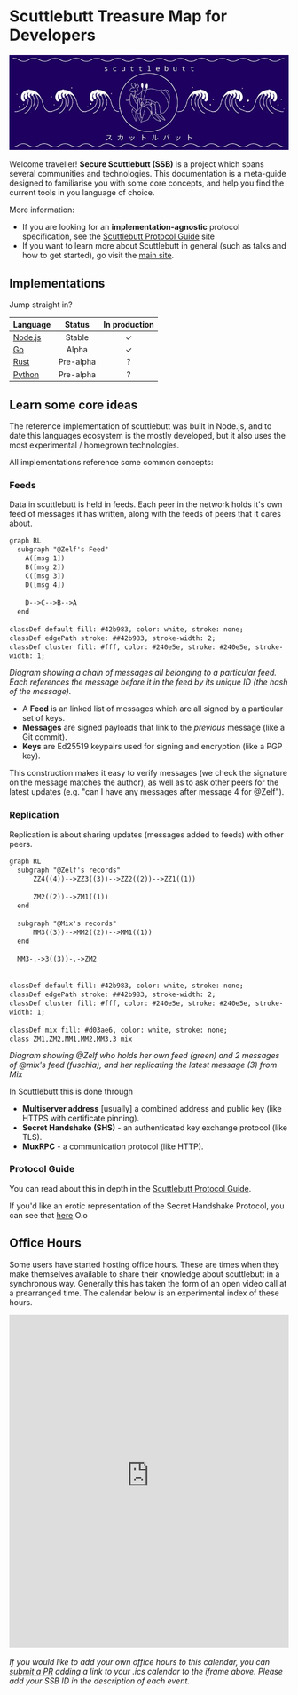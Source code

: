 # Scuttlebutt Treasure Map for Developers

![](./assets/bandana.jpg)

Welcome traveller! **Secure Scuttlebutt (SSB)** is a project which spans several communities and technologies.
This documentation is a meta-guide designed to familiarise you with some core concepts,
and help you find the current tools in you language of choice.

More information:
* If you are looking for an **implementation-agnostic** protocol specification, see the [Scuttlebutt Protocol Guide](https://ssbc.github.io/scuttlebutt-protocol-guide/) site
* If you want to learn more about Scuttlebutt in general (such as talks and how to get started), go visit the [main site](https://ssb.nz).

## Implementations

Jump straight in?

Language               | Status | In production
-----------------------|:---: | :---:
[Node.js](javascript/) | Stable | ✓ 
[Go](golang/)          | Alpha | ✓
[Rust](rust/)          | Pre-alpha | ?
[Python](python/)      | Pre-alpha | ?

## Learn some core ideas

The reference implementation of scuttlebutt was built in Node.js, and to date this languages ecosystem is the mostly developed,
but it also uses the most experimental / homegrown technologies.

All implementations reference some common concepts:

### Feeds

Data in scuttlebutt is held in feeds. Each peer in the network holds it's own feed of messages it has written, along with the feeds of peers that it cares about.


```mermaid
graph RL
  subgraph "@Zelf's Feed"
    A([msg 1])
    B([msg 2])
    C([msg 3])
    D([msg 4])

    D-->C-->B-->A
  end

classDef default fill: #42b983, color: white, stroke: none;
classDef edgePath stroke: ##42b983, stroke-width: 2;
classDef cluster fill: #fff, color: #240e5e, stroke: #240e5e, stroke-width: 1;
```
_Diagram showing a chain of messages all belonging to a particular feed. Each references the message before it in the feed by its unique ID (the hash of the message)._

- A **Feed** is an linked list of messages which are all signed by a particular set of keys.
- **Messages** are signed payloads that link to the _previous_ message (like a Git commit).
- **Keys** are Ed25519 keypairs used for signing and encryption (like a PGP key).

This construction makes it easy to verify messages (we check the signature on the message matches the author),
as well as to ask other peers for the latest updates (e.g. "can I have any messages after message 4 for @Zelf").

### Replication

Replication is about sharing updates (messages added to feeds) with other peers.
```mermaid
graph RL
  subgraph "@Zelf's records"
      ZZ4((4))-->ZZ3((3))-->ZZ2((2))-->ZZ1((1))

      ZM2((2))-->ZM1((1))
  end

  subgraph "@Mix's records"
      MM3((3))-->MM2((2))-->MM1((1))
  end

  MM3-.->3((3))-.->ZM2


classDef default fill: #42b983, color: white, stroke: none;
classDef edgePath stroke: ##42b983, stroke-width: 2;
classDef cluster fill: #fff, color: #240e5e, stroke: #240e5e, stroke-width: 1;

classDef mix fill: #d03ae6, color: white, stroke: none;
class ZM1,ZM2,MM1,MM2,MM3,3 mix 
```
_Diagram showing @Zelf who holds her own feed (green) and 2 messages of @mix's feed (fuschia), and her replicating the latest message (3) from Mix_

In Scuttlebutt this is done through
- **Multiserver address** [usually] a combined address and public key (like HTTPS with certificate pinning).
- **Secret Handshake (SHS)** - an authenticated key exchange protocol (like TLS).
- **MuxRPC** - a communication protocol (like HTTP).


### Protocol Guide

You can read about this in depth in the [Scuttlebutt Protocol Guide](https://ssbc.github.io/scuttlebutt-protocol-guide/#keys-and-identities).

If you'd like an erotic representation of the Secret Handshake Protocol, you can see that <a href="assets/handshake-erotica.png">here</a> O.o

## Office Hours

Some users have started hosting office hours. These are times when they make themselves available to share their knowledge about scuttlebutt in a synchronous way. Generally this has taken the form of an open video call at a prearranged time. The calendar below is an experimental index of these hours.

<iframe id="open-web-calendar"
    style="background:url('https://raw.githubusercontent.com/niccokunzmann/open-web-calendar/master/static/img/loaders/circular-loader.gif') center center no-repeat;"
    src="https://openwebcalendar.herokuapp.com/calendar.html?url=https%3A%2F%2Fcalendar.google.com%2Fcalendar%2Fical%2Fc_3bgcgq3l97aos2n1vhs4rtfl2s%2540group.calendar.google.com%2Fpublic%2Fbasic.ics"
    sandbox="allow-scripts allow-same-origin allow-top-navigation"
    allowTransparency="true" scrolling="no"
    frameborder="0" height="600px" width="100%"></iframe>

_If you would like to add your own office hours to this calendar, you can [submit a PR](https://github.com/ssbc/dev.scuttlebutt.nz/edit/main/docs/README.md) adding a link to your .ics calendar to the iframe above. Please add your SSB ID in the description of each event._

